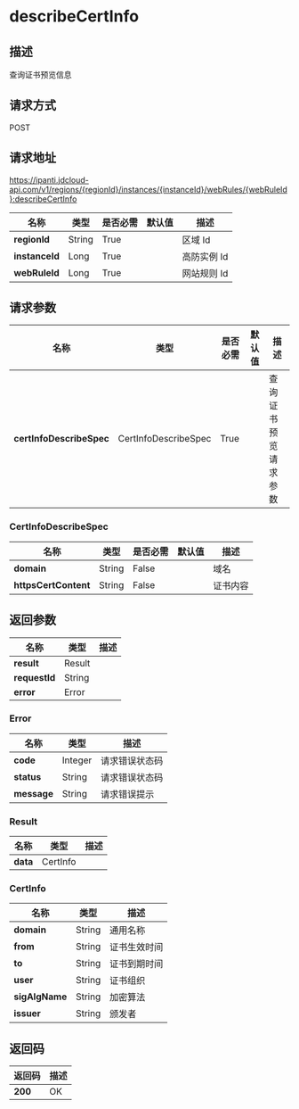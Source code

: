 # describeCertInfo


## 描述
查询证书预览信息

## 请求方式
POST

## 请求地址
https://ipanti.jdcloud-api.com/v1/regions/{regionId}/instances/{instanceId}/webRules/{webRuleId}:describeCertInfo

|名称|类型|是否必需|默认值|描述|
|---|---|---|---|---|
|**regionId**|String|True| |区域 Id|
|**instanceId**|Long|True| |高防实例 Id|
|**webRuleId**|Long|True| |网站规则 Id|

## 请求参数
|名称|类型|是否必需|默认值|描述|
|---|---|---|---|---|
|**certInfoDescribeSpec**|CertInfoDescribeSpec|True| |查询证书预览请求参数|

### CertInfoDescribeSpec
|名称|类型|是否必需|默认值|描述|
|---|---|---|---|---|
|**domain**|String|False| |域名|
|**httpsCertContent**|String|False| |证书内容|

## 返回参数
|名称|类型|描述|
|---|---|---|
|**result**|Result| |
|**requestId**|String| |
|**error**|Error| |

### Error
|名称|类型|描述|
|---|---|---|
|**code**|Integer|请求错误状态码|
|**status**|String|请求错误状态码|
|**message**|String|请求错误提示|
### Result
|名称|类型|描述|
|---|---|---|
|**data**|CertInfo| |
### CertInfo
|名称|类型|描述|
|---|---|---|
|**domain**|String|通用名称|
|**from**|String|证书生效时间|
|**to**|String|证书到期时间|
|**user**|String|证书组织|
|**sigAlgName**|String|加密算法|
|**issuer**|String|颁发者|

## 返回码
|返回码|描述|
|---|---|
|**200**|OK|
